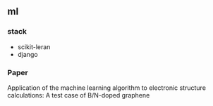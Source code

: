 ## ml
### stack
- scikit-leran
- django
### Paper
Application of the machine learning algorithm to electronic structure calculations: A test case of B/N-doped graphene
